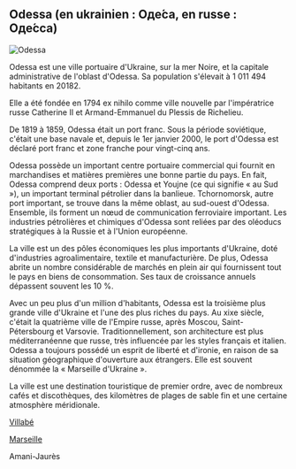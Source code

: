 
**Odessa (en ukrainien : Оде́са, en russe : Оде́сса)**
-------------------

![Odessa](https://www.larousse.fr/encyclopedie/data/images/1316405-Ville_portuaire_dOdessa_en_Ukraine_le_long_de_la_mer_Noire.jpg "Image ville d'Odessa")


Odessa  est une ville portuaire d'Ukraine, sur la mer Noire, et la capitale administrative de l'oblast d'Odessa. Sa population s'élevait à 1 011 494 habitants en 20182.

Elle a été fondée en 1794 ex nihilo comme ville nouvelle par l'impératrice russe Catherine II et Armand-Emmanuel du Plessis de Richelieu.

De 1819 à 1859, Odessa était un port franc. Sous la période soviétique, c'était une base navale et, depuis le 1er janvier 2000, le port d'Odessa est déclaré port franc et zone franche pour vingt-cinq ans.

Odessa possède un important centre portuaire commercial qui fournit en marchandises et matières premières une bonne partie du pays. 
En fait, Odessa comprend deux ports : Odessa et Youjne (ce qui signifie « au Sud »), un important terminal pétrolier dans la banlieue. 
Tchornomorsk, autre port important, se trouve dans la même oblast, au sud-ouest d'Odessa. Ensemble, ils forment un nœud de communication ferroviaire important.
 Les industries pétrolières et chimiques d'Odessa sont reliées par des oléoducs stratégiques à la Russie et à l'Union européenne.

La ville est un des pôles économiques les plus importants d'Ukraine, doté d'industries agroalimentaire, textile et manufacturière. 
De plus, Odessa abrite un nombre considérable de marchés en plein air qui fournissent tout le pays en biens de consommation. Ses taux de croissance annuels dépassent souvent les 10 %.

Avec un peu plus d'un million d'habitants, Odessa est la troisième plus grande ville d'Ukraine et l'une des plus riches du pays.
Au xixe siècle, c'était la quatrième ville de l'Empire russe, après Moscou, Saint-Pétersbourg et Varsovie. Traditionnellement, son architecture est plus méditerranéenne que russe, très influencée par les styles français et italien.
Odessa a toujours possédé un esprit de liberté et d'ironie, en raison de sa situation géographique d'ouverture aux étrangers. Elle est souvent dénommée la « Marseille d'Ukraine ».

La ville est une destination touristique de premier ordre, avec de nombreux cafés et discothèques, des kilomètres de plages de sable fin et une certaine atmosphère méridionale.



 [Villabé](https://github.com/indiaye18/TP2_Lab/blob/main/jeu-heros-Labyrinthe-Tour-Monde/Villabe.md)
 
 [Marseille](https://github.com/indiaye18/TP2_Lab/blob/main/jeu-heros-Labyrinthe-Tour-Monde/Marseille.md)

Amani-Jaurès

